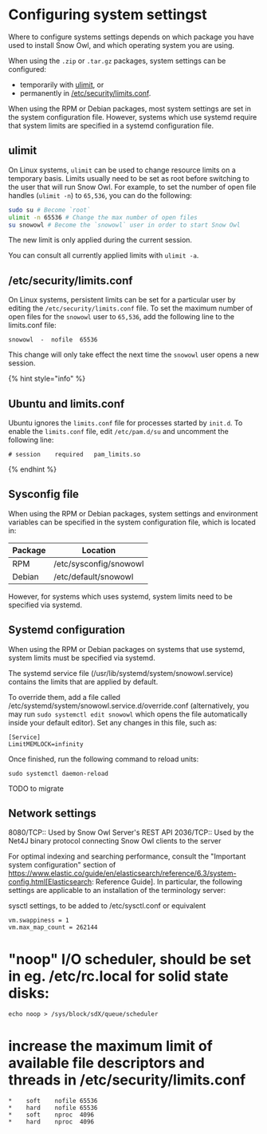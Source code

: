 # Configuring system settingst

Where to configure systems settings depends on which package you have used to install Snow Owl, and which operating system you are using.

When using the `.zip` or `.tar.gz` packages, system settings can be configured:

* temporarily with [ulimit](#ulimit), or
* permanently in [/etc/security/limits.conf](#/etc/security/limits.conf).

When using the RPM or Debian packages, most system settings are set in the system configuration file. However, systems which use systemd require that system limits are specified in a systemd configuration file.

## ulimit

On Linux systems, `ulimit` can be used to change resource limits on a temporary basis. Limits usually need to be set as root before switching to the user that will run Snow Owl. For example, to set the number of open file handles (`ulimit -n`) to `65,536`, you can do the following:

```bash
sudo su # Become `root`
ulimit -n 65536 # Change the max number of open files
su snowowl # Become the `snowowl` user in order to start Snow Owl
```

The new limit is only applied during the current session.

You can consult all currently applied limits with `ulimit -a`.

## /etc/security/limits.conf

On Linux systems, persistent limits can be set for a particular user by editing the `/etc/security/limits.conf` file. To set the maximum number of open files for the `snowowl` user to `65,536`, add the following line to the limits.conf file:

```
snowowl  -  nofile  65536
```

This change will only take effect the next time the `snowowl` user opens a new session.

{% hint style="info" %}
## Ubuntu and limits.conf
Ubuntu ignores the `limits.conf` file for processes started by `init.d`. To enable the `limits.conf` file, edit `/etc/pam.d/su` and uncomment the following line:

```
# session    required   pam_limits.so
```
{% endhint %}

## Sysconfig file

When using the RPM or Debian packages, system settings and environment variables can be specified in the system configuration file, which is located in:

| Package | Location |
| ------- | -------- |
| RPM | /etc/sysconfig/snowowl |
| Debian | /etc/default/snowowl |

However, for systems which uses systemd, system limits need to be specified via systemd.

## Systemd configuration

When using the RPM or Debian packages on systems that use systemd, system limits must be specified via systemd.

The systemd service file (/usr/lib/systemd/system/snowowl.service) contains the limits that are applied by default.

To override them, add a file called /etc/systemd/system/snowowl.service.d/override.conf (alternatively, you may run `sudo systemctl edit snowowl` which opens the file automatically inside your default editor). Set any changes in this file, such as:

```
[Service]
LimitMEMLOCK=infinity
```

Once finished, run the following command to reload units:

```
sudo systemctl daemon-reload
```


TODO to migrate

## Network settings

8080/TCP:: Used by Snow Owl Server's REST API
2036/TCP:: Used by the Net4J binary protocol connecting Snow Owl clients to the server

For optimal indexing and searching performance, consult the "Important system configuration" section of 
https://www.elastic.co/guide/en/elasticsearch/reference/6.3/system-config.html[Elasticsearch: Reference Guide].
In particular, the following settings are applicable to an installation of the terminology server:

sysctl settings, to be added to /etc/sysctl.conf or equivalent

```
vm.swappiness = 1
vm.max_map_count = 262144
```

# "noop" I/O scheduler, should be set in eg. /etc/rc.local for solid state disks:

```
echo noop > /sys/block/sdX/queue/scheduler
```

# increase the maximum limit of available file descriptors and threads in /etc/security/limits.conf

```
*    soft    nofile 65536
*    hard    nofile 65536  
*    soft    nproc  4096
*    hard    nproc  4096 
```